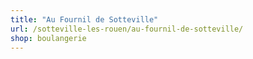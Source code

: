 ```yaml
---
title: "Au Fournil de Sotteville"
url: /sotteville-les-rouen/au-fournil-de-sotteville/
shop: boulangerie
---
```


